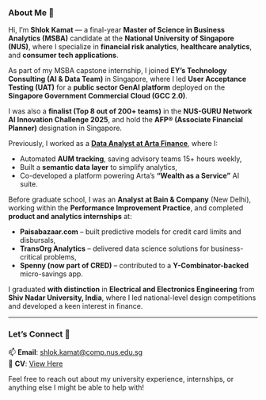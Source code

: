 ### About Me 👋

Hi, I’m **Shlok Kamat** — a final-year **Master of Science in Business Analytics (MSBA)** candidate at the **National University of Singapore (NUS)**, where I specialize in **financial risk analytics**, **healthcare analytics**, and **consumer tech applications**.

As part of my MSBA capstone internship, I joined **EY’s Technology Consulting (AI & Data Team)** in Singapore, where I led **User Acceptance Testing (UAT)** for a **public sector GenAI platform** deployed on the **Singapore Government Commercial Cloud (GCC 2.0)**.

I was also a **finalist (Top 8 out of 200+ teams)** in the **NUS-GURU Network AI Innovation Challenge 2025**, and hold the **AFP® (Associate Financial Planner)** designation in Singapore.

Previously, I worked as a [**Data Analyst at Arta Finance**](https://artafinance.com/global), where I:
- Automated **AUM tracking**, saving advisory teams 15+ hours weekly,
- Built a **semantic data layer** to simplify analytics,
- Co-developed a platform powering Arta’s **“Wealth as a Service”** AI suite.

Before graduate school, I was an **Analyst at Bain & Company** (New Delhi), working within the **Performance Improvement Practice**, and completed **product and analytics internships** at:
- **Paisabazaar.com** – built predictive models for credit card limits and disbursals,
- **TransOrg Analytics** – delivered data science solutions for business-critical problems,
- **Spenny (now part of CRED)** – contributed to a **Y-Combinator-backed** micro-savings app.

I graduated **with distinction** in **Electrical and Electronics Engineering** from **Shiv Nadar University, India**, where I led national-level design competitions and developed a keen interest in finance.

---

### Let’s Connect 🌟

📫 **Email**: [shlok.kamat@comp.nus.edu.sg](mailto:shlok.kamat@comp.nus.edu.sg)  
📄 **CV**: [View Here](https://shlok-kamat.github.io/assets/ShlokResume.pdf)

Feel free to reach out about my university experience, internships, or anything else I might be able to help with!

